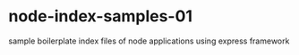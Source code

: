 # node-index-samples-01
sample boilerplate index files of node applications using express framework 
